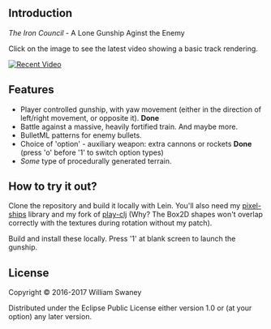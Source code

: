 ## Introduction

*The Iron Council* - A Lone Gunship Aginst the Enemy

Click on the image to see the latest video showing a basic track rendering.

[![Recent Video](https://img.youtube.com/vi/OOoDOoOgGns/hqdefault.jpg)](https://www.youtube.com/watch?v=OOoDOoOgGns)

## Features

  * Player controlled gunship, with yaw movement (either in the direction of left/right movement, or opposite it). **Done**
  * Battle against a massive, heavily fortified train. And maybe more.
  * BulletML patterns for enemy bullets.
  * Choice of 'option' - auxiliary weapon: extra cannons or rockets **Done** (press 'o' before '1' to switch option types)
  * *Some* type of procedurally generated terrain.

## How to try it out?

Clone the repository and build it locally with Lein. You'll also need my [pixel-ships](https://github.com/the2bears/pixel-ships) library and my fork of [play-clj](https://github.com/the2bears/play-clj) (Why? The Box2D shapes won't overlap correctly with the textures during rotation without my patch).

Build and install these locally. Press '1' at blank screen to launch the gunship.


## License

Copyright © 2016-2017 William Swaney

Distributed under the Eclipse Public License either version 1.0 or (at
your option) any later version.
